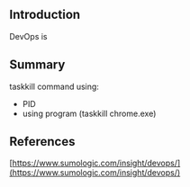 ## Introduction

DevOps is

## Summary


taskkill command using:
- PID
- using program (taskkill chrome.exe)


## References

[https://www.sumologic.com/insight/devops/](https://www.sumologic.com/insight/devops/)
